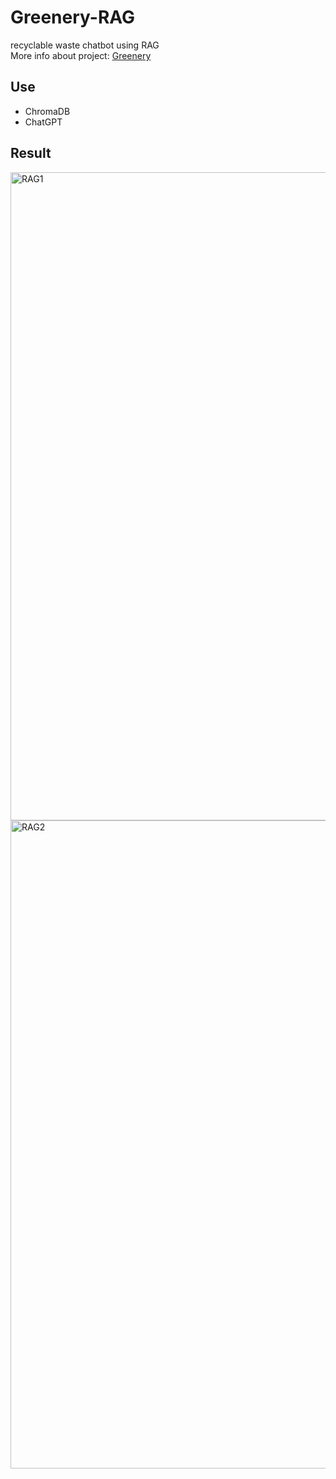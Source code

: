 # Greenery-RAG
recyclable waste chatbot using RAG
<br>
More info about project: [Greenery](https://github.com/bkk21/Greenery)

## Use
- ChromaDB
- ChatGPT

## Result
<img width="1037" alt="RAG1" src="https://github.com/the0807/Greenery-RAG/assets/73097985/7bb9f1f3-1c12-4b92-92f7-795e2ac7ca03">
<img width="1037" alt="RAG2" src="https://github.com/the0807/Greenery-RAG/assets/73097985/e68fd94c-dec3-4ddc-8f93-6087caa02547">

